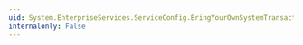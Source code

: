 ```yaml
---
uid: System.EnterpriseServices.ServiceConfig.BringYourOwnSystemTransaction
internalonly: False
---
```

